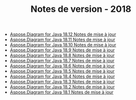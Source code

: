 ﻿---
title: Notes de version - 2018
type: docs
weight: 30
url: /fr/java/release-notes-2018/
---
- [Aspose.Diagram for Java 18.12 Notes de mise à jour](/diagram/fr/java/aspose-diagram-for-java-18-12-release-notes/)
- [Aspose.Diagram for Java 18.11 Notes de mise à jour](/diagram/fr/java/aspose-diagram-for-java-18-11-release-notes/)
- [Aspose.Diagram for Java 18.10 Notes de mise à jour](/diagram/fr/java/aspose-diagram-for-java-18-10-release-notes/)
- [Aspose.Diagram for Java 18.9 Notes de mise à jour](/diagram/fr/java/aspose-diagram-for-java-18-9-release-notes/)
- [Aspose.Diagram for Java 18.8 Notes de mise à jour](/diagram/fr/java/aspose-diagram-for-java-18-8-release-notes/)
- [Aspose.Diagram for Java 18.7 Notes de mise à jour](/diagram/fr/java/aspose-diagram-for-java-18-7-release-notes/)
- [Aspose.Diagram for Java 18.6 Notes de mise à jour](/diagram/fr/java/aspose-diagram-for-java-18-6-release-notes/)
- [Aspose.Diagram for Java 18.5 Notes de mise à jour](/diagram/fr/java/aspose-diagram-for-java-18-5-release-notes/)
- [Aspose.Diagram for Java 18.4 Notes de mise à jour](/diagram/fr/java/aspose-diagram-for-java-18-4-release-notes/)
- [Aspose.Diagram for Java 18.3 Notes de mise à jour](/diagram/fr/java/aspose-diagram-for-java-18-3-release-notes/)
- [Aspose.Diagram for Java 18.2 Notes de mise à jour](/diagram/fr/java/aspose-diagram-for-java-18-2-release-notes/)
- [Aspose.Diagram for Java 18.1 Notes de mise à jour](/diagram/fr/java/aspose-diagram-for-java-18-1-release-notes/)
